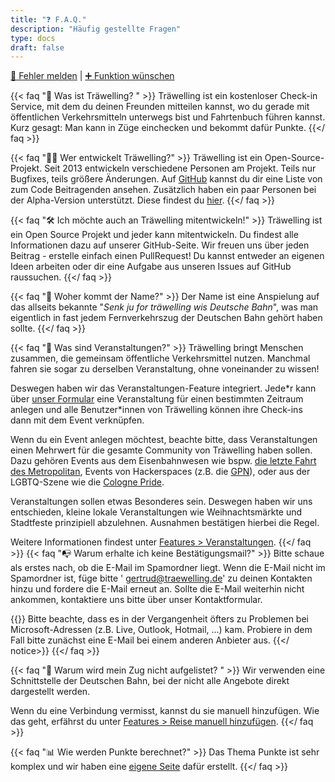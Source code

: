 ```yaml
---
title: "❓ F.A.Q."
description: "Häufig gestellte Fragen"
type: docs
draft: false
---
```


[🐛 Fehler melden](https://github.com/Traewelling/traewelling/issues/new?assignees=&labels=bug%2CTo+Do&template=bug_report.md)
|
[➕ Funktion wünschen](https://github.com/Traewelling/traewelling/issues/new?assignees=&labels=enhancement&template=feature_request.md&title=)

{{< faq "🔗 Was ist Träwelling? " >}}
Träwelling ist ein kostenloser Check-in Service, mit dem du deinen Freunden mitteilen kannst, wo du gerade mit
öffentlichen Verkehrsmitteln unterwegs bist und Fahrtenbuch führen kannst. Kurz gesagt: Man kann in Züge einchecken und
bekommt dafür Punkte.
{{</ faq >}}

{{< faq "🧑‍💻 Wer entwickelt Träwelling?" >}}
Träwelling ist ein Open-Source-Projekt. Seit 2013 entwickeln verschiedene Personen am Projekt.
Teils nur Bugfixes, teils größere Änderungen.
Auf [GitHub](https://github.com/Traewelling/traewelling/graphs/contributors) kannst du dir eine Liste von zum Code
Beitragenden ansehen.
Zusätzlich haben ein paar Personen bei der Alpha-Version unterstützt.
Diese findest du [hier](https://traewelling.de/humans.txt).
{{</ faq >}}

{{< faq "🛠️ Ich möchte auch an Träwelling mitentwickeln!" >}}
Träwelling ist ein Open Source Projekt und jeder kann mitentwickeln.
Du findest alle Informationen dazu auf unserer GitHub-Seite.
Wir freuen uns über jeden Beitrag - erstelle einfach einen PullRequest!
Du kannst entweder an eigenen Ideen arbeiten oder dir eine Aufgabe aus unseren Issues auf GitHub raussuchen.
{{</ faq >}}

{{< faq "🤔 Woher kommt der Name?" >}}
Der Name ist eine Anspielung auf das allseits bekannte "*Senk ju for träwelling wis Deutsche Bahn*", was man eigentlich
in fast jedem Fernverkehrszug der Deutschen Bahn gehört haben sollte.
{{</ faq >}}

{{< faq "🎉 Was sind Veranstaltungen?" >}}
Träwelling bringt Menschen zusammen, die gemeinsam öffentliche Verkehrsmittel nutzen.
Manchmal fahren sie sogar zu derselben Veranstaltung, ohne voneinander zu wissen!

Deswegen haben wir das Veranstaltungen-Feature integriert.
Jede\*r kann über [unser Formular](https://traewelling.de/events) eine Veranstaltung für einen bestimmten
Zeitraum anlegen und alle Benutzer\*innen von Träwelling können ihre Check-ins dann mit dem Event verknüpfen.

Wenn du ein Event anlegen möchtest, beachte bitte, dass Veranstaltungen einen Mehrwert für die gesamte Community von
Träwelling haben sollen.
Dazu gehören Events aus dem Eisenbahnwesen wie
bspw. [die letzte Fahrt des Metropolitan](https://traewelling.de/statuses/event/letzte_fahrt_des_met), Events von
Hackerspaces (z.B. die [GPN](https://traewelling.de/statuses/event/gpn20)), oder aus der LGBTQ-Szene wie
die [Cologne Pride](https://traewelling.de/statuses/event/csd_koln_2022).

Veranstaltungen sollen etwas Besonderes sein. Deswegen haben wir uns entschieden, kleine lokale Veranstaltungen wie
Weihnachtsmärkte und Stadtfeste prinzipiell abzulehnen. Ausnahmen bestätigen hierbei die Regel.

Weitere Informationen findest unter [Features > Veranstaltungen](/features/events).
{{</ faq >}}
{{< faq "📭 Warum erhalte ich keine Bestätigungsmail?" >}}
Bitte schaue als erstes nach, ob die E-Mail im Spamordner liegt. Wenn die E-Mail nicht im Spamordner ist, füge bitte '
gertrud@traewelling.de' zu deinen Kontakten hinzu und fordere die E-Mail erneut an. Sollte die E-Mail weiterhin nicht
ankommen, kontaktiere uns bitte über unser Kontaktformular.

{{<notice info>}}
Bitte beachte, dass es in der Vergangenheit öfters zu Problemen bei Microsoft-Adressen (z.B. Live, Outlook,
Hotmail, ...) kam. Probiere in dem Fall bitte zunächst eine E-Mail bei einem anderen Anbieter aus.
{{</ notice>}}
{{</ faq >}}

{{< faq "🚂 Warum wird mein Zug nicht aufgelistet? " >}}
Wir verwenden eine Schnittstelle der Deutschen Bahn, bei der nicht alle Angebote direkt dargestellt werden.

Wenn du eine Verbindung vermisst, kannst du sie manuell hinzufügen.
Wie das geht, erfährst du unter [Features > Reise manuell hinzufügen](/features/manual-trips).
{{</ faq >}}

{{< faq "📊 Wie werden Punkte berechnet?" >}}
Das Thema Punkte ist sehr komplex und wir haben eine [eigene Seite](/features/points) dafür erstellt.
{{</ faq >}}
